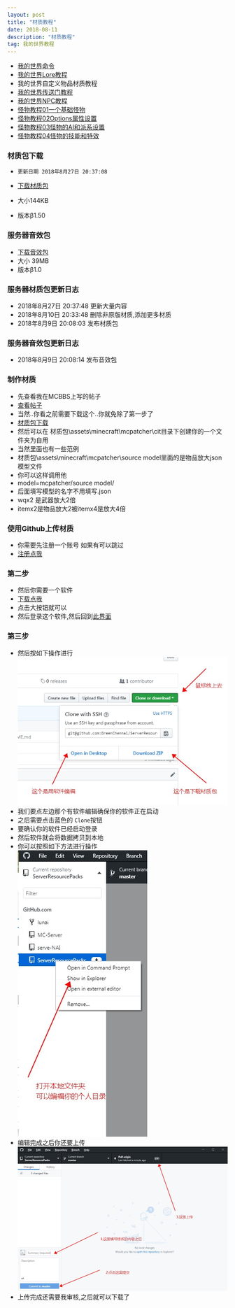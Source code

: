 ```yaml
---
layout: post
title: "材质教程"
date: 2018-08-11 
description: "材质教程"
tag: 我的世界教程 
--- 
```


* [我的世界命令](https://www.thelunai.ml/2018/08/MC/)
* [我的世界Lore教程](https://www.thelunai.ml/2018/08/Lore/)
* 我的世界自定义物品材质教程
* [我的世界传送门教程](https://www.thelunai.ml/2018/08/csm/)
* [我的世界NPC教程](https://www.thelunai.ml/2018/08/NPC/)
* [怪物教程01一个基础怪物](https://www.thelunai.ml/2018/08/gw01/)
* [怪物教程02Options属性设置](https://www.thelunai.ml/2018/08/gw02/)
* [怪物教程03怪物的AI和派系设置](https://www.thelunai.ml/2018/08/gw03/)
* [怪物教程04怪物的技能和特效](https://www.thelunai.ml/2018/08/gw04/)
  

### 材质包下载

* `更新日期 2018年8月27日 20:37:08`

* [下载材质包](https://www.thelunai.ml/MCServer/pack.zip)
* 大小144KB
* 版本β1.50

### 服务器音效包

* [下载音效包](https://www.thelunai.ml/MCServer/sounds.zip)
* 大小 39MB
* 版本β1.0

### 服务器材质包更新日志

* 2018年8月27日 20:37:48 更新大量内容
* 2018年8月10日 20:33:48 删除非原版材质,添加更多材质
* 2018年8月9日 20:08:03 发布材质包

### 服务器音效包更新日志

* 2018年8月9日 20:08:14 发布音效包


### 制作材质

* 先查看我在MCBBS上写的帖子
* [查看帖子](http://www.mcbbs.net/thread-782790-1-1.html)
* 当然..你看之前需要下载这个..你就免除了第一步了
* [材质包下载](https://www.thelunai.ml/MCServer/测试材质包.zip)
* 然后可以在 材质包\assets\minecraft\mcpatcher\cit目录下创建你的一个文件夹为自用
* 当然里面也有一些范例
* 材质包\assets\minecraft\mcpatcher\source model里面的是物品放大json模型文件
* 你可以这样调用他
* model=mcpatcher/source model/
* 后面填写模型的名字不用填写.json
* wqx2 是武器放大2倍
* itemx2是物品放大2被itemx4是放大4倍

### 使用Github上传材质

* 你需要先注册一个账号 如果有可以跳过
* [注册点我](https://github.com/join?source=header-home)

### 第二步

* 然后你需要一个软件
* [下载点我](https://desktop.github.com/)
* 点击大按钮就可以
* 然后登录这个软件,然后回到[此界面](https://github.com/GreenChennai/ServerResourcePacks)

### 第三步
 
* 然后按如下操作进行
![](/images/ServerResourcePacks/1.jpg)
* 我们要点左边那个有软件编辑确保你的软件正在启动
* 之后需要点击蓝色的 `Clone`按钮
* 要确认你的软件已经启动登录
* 然后软件就会将数据拷贝到本地
* 你可以按照如下方法进行操作
![](/images/ServerResourcePacks/2.jpg)
* 编辑完成之后你还要上传
![](/images/ServerResourcePacks/3.jpg)
* 上传完成还需要我审核,之后就可以下载了